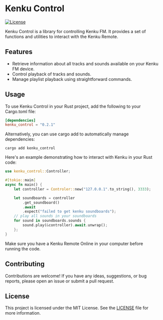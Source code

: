# Kenku Control

[![License](https://img.shields.io/badge/license-MIT-blue.svg)](https://github.com/Lucas-BRT/kenku_control/blob/master/LICENSE)

Kenku Control is a library for controlling Kenku FM. It provides a set of functions and utilities to interact with the Kenku Remote.

## Features

- Retrieve information about all tracks and sounds available on your Kenku FM device.
- Control playback of tracks and sounds.
- Manage playlist playback using straightforward commands.

## Usage

To use Kenku Control in your Rust project, add the following to your Cargo.toml file:

```toml
[dependencies]
kenku_control = "0.2.1"
```

Alternatively, you can use cargo add to automatically manage dependencies:

```
cargo add kenku_control
```


Here's an example demonstrating how to interact with Kenku in your Rust code:

```rust
use kenku_control::Controller;

#[tokio::main]
async fn main() {
    let controller = Controler::new("127.0.0.1".to_string(), 3333);

    let soundboards = controller
        .get_soundboard()
        .await
        .expect("failed to get kenku soundboards");
    // play all sounds in your soundboards
    for sound in soundboards.sounds {
        sound.play(&controller).await.unwrap();
    };
}
```

Make sure you have a Kenku Remote Online in your computer before running the code.

## Contributing

Contributions are welcome! If you have any ideas, suggestions, or bug reports, please open an issue or submit a pull request.

## License

This project is licensed under the MIT License. See the [LICENSE](LICENSE) file for more information.

